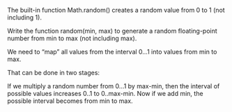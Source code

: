 The built-in function Math.random() creates a random value from 0 to 1 (not including 1).

Write the function random(min, max) to generate a random floating-point number from min to max (not including max).

We need to “map” all values from the interval 0…1 into values from min to max.

That can be done in two stages:

If we multiply a random number from 0…1 by max-min, then the interval of possible values increases 0..1 to 0..max-min.
Now if we add min, the possible interval becomes from min to max.
